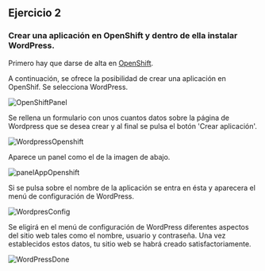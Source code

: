 ## Ejercicio 2

### Crear una aplicación en OpenShift y dentro de ella instalar WordPress.

Primero hay que darse de alta en [OpenShift](https://www.openshift.com/).

A continuación, se ofrece la posibilidad de crear una aplicación en OpenShif. Se selecciona WordPress.

![OpenShiftPanel](https://dl.dropboxusercontent.com/s/ong6ebylr4xyat8/Captura%20de%20pantalla%202015-11-16%2020.47.32.png)

Se rellena un formulario con unos cuantos datos sobre la página de Wordpress que se desea crear y al final se pulsa 
el botón 'Crear aplicación'.

![WordpressOpenshift](https://dl.dropboxusercontent.com/s/h3enuuzgmfx7tdz/Captura%20de%20pantalla%202015-11-16%2020.52.21.png)

Aparece un panel como el de la imagen de abajo.

![panelAppOpenshift](https://dl.dropboxusercontent.com/s/k53rjyy0a2xh79o/Captura%20de%20pantalla%202015-11-16%2021.02.51.png)

Si se pulsa sobre el nombre de la aplicación se entra en ésta y aparecera el menú de configuración de WordPress.

![WordpresConfig](https://dl.dropboxusercontent.com/s/om2vhav846guosa/Captura%20de%20pantalla%202015-11-16%2021.05.50.png)

Se eligirá en el menú de configuración de WordPress diferentes aspectos del sitio web tales como el nombre, usuario y contraseña.
Una vez establecidos estos datos, tu sitio web se habrá creado satisfactoriamente.

![WordPressDone](https://dl.dropboxusercontent.com/s/0ccfbphygtqc579/Captura%20de%20pantalla%202015-11-16%2021.07.28.png)


